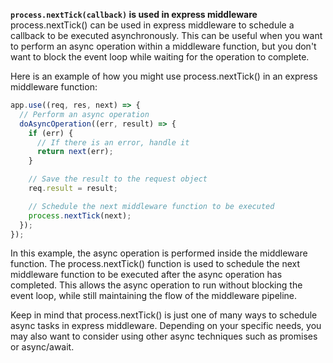 **`process.nextTick(callback)` is used in express middleware**
process.nextTick() can be used in express middleware to schedule a callback to be executed asynchronously. This can be useful when you want to perform an async operation within a middleware function, but you don't want to block the event loop while waiting for the operation to complete.

Here is an example of how you might use process.nextTick() in an express middleware function:

```js
app.use((req, res, next) => {
  // Perform an async operation
  doAsyncOperation((err, result) => {
    if (err) {
      // If there is an error, handle it
      return next(err);
    }

    // Save the result to the request object
    req.result = result;

    // Schedule the next middleware function to be executed
    process.nextTick(next);
  });
});
```

In this example, the async operation is performed inside the middleware function. The process.nextTick() function is used to schedule the next middleware function to be executed after the async operation has completed. This allows the async operation to run without blocking the event loop, while still maintaining the flow of the middleware pipeline.

Keep in mind that process.nextTick() is just one of many ways to schedule async tasks in express middleware. Depending on your specific needs, you may also want to consider using other async techniques such as promises or async/await.